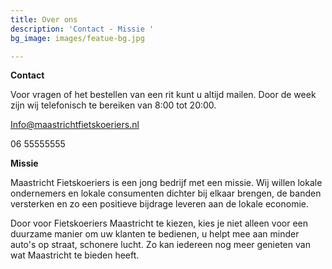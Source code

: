 ```yaml
---
title: Over ons
description: 'Contact - Missie '
bg_image: images/featue-bg.jpg

---
```

**Contact**

Voor vragen of het bestellen van een rit kunt u altijd mailen. Door de week zijn wij telefonisch te bereiken van 8:00 tot 20:00.

Info@maastrichtfietskoeriers.nl

06 55555555

**Missie**

Maastricht Fietskoeriers is een jong bedrijf met een missie. Wij willen lokale ondernemers en lokale consumenten dichter bij elkaar brengen, de banden versterken en zo een positieve bijdrage leveren aan de lokale economie.

Door voor Fietskoeriers Maastricht te kiezen, kies je niet alleen voor een duurzame manier om uw klanten te bedienen, u helpt mee aan minder auto's op straat, schonere lucht. Zo kan iedereen nog meer genieten van wat Maastricht te bieden heeft. 